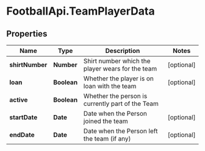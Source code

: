 # FootballApi.TeamPlayerData

## Properties
Name | Type | Description | Notes
------------ | ------------- | ------------- | -------------
**shirtNumber** | **Number** | Shirt number which the player wears for the team | [optional] 
**loan** | **Boolean** | Whether the player is on loan with the team | [optional] 
**active** | **Boolean** | Whether the person is currently part of the Team | 
**startDate** | **Date** | Date when the Person joined the team | [optional] 
**endDate** | **Date** | Date when the Person left the team (if any) | [optional] 
